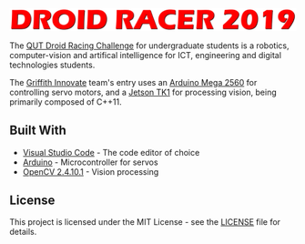![droid-racer-log](https://raw.githubusercontent.com/griffith-innovate/droid-racer/master/assets/images/logo.png)

The [QUT Droid Racing Challenge](https://qutrobotics.com/) for undergraduate students is a robotics, computer-vision and artifical intelligence for ICT, engineering and digital technologies students. 

The [Griffith Innovate](https://griffithinnovate.org/) team's entry uses an [Arduino Mega 2560](https://store.arduino.cc/usa/mega-2560-r3) for controlling servo motors, and a [Jetson TK1](https://www.nvidia.com/object/jetson-tk1-embedded-dev-kit.html) for processing vision, being primarily composed of C++11.

## Built With

* [Visual Studio Code](https://code.visualstudio.com/) - The code editor of choice
* [Arduino](https://www.arduino.cc/reference/en/) - Microcontroller for servos
* [OpenCV 2.4.10.1](https://developer.nvidia.com/jetson-tk1-development-pack-1_0) - Vision processing

## License

This project is licensed under the MIT License - see the [LICENSE](LICENSE) file for details.
